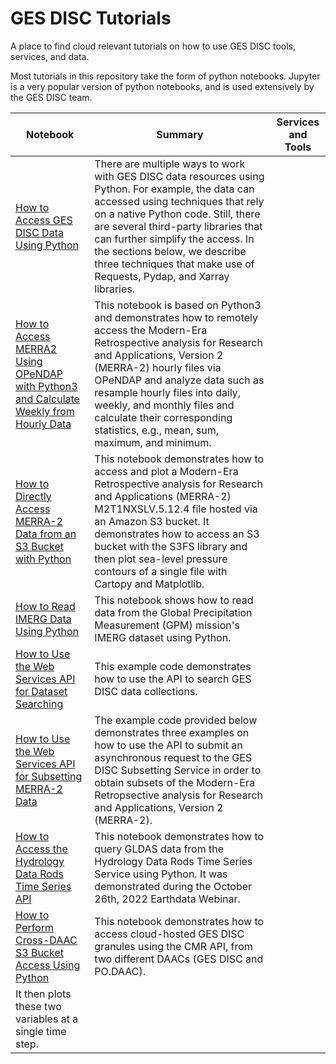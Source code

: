 # GES DISC Tutorials

A place to find cloud relevant tutorials on how to use GES DISC tools, services, and data.

Most tutorials in this repository take the form of python notebooks. Jupyter is a very popular version of python notebooks, and is used extensively by the GES DISC team.

| Notebook  | Summary | Services and Tools |
| ------------- |-------------|:-------------:|
|[How to Access GES DISC Data Using Python](notebooks/How_to_Access_GES_DISC_Data_Using_Python.ipynb) | There are multiple ways to work with GES DISC data resources using Python. For example, the data can accessed using techniques that rely on a native Python code. Still, there are several third-party libraries that can further simplify the access. In the sections below, we describe three techniques that make use of Requests, Pydap, and Xarray libraries. | |
|[How to Access MERRA2 Using OPeNDAP with Python3 and Calculate Weekly from Hourly Data ](notebooks/How_to_Access_MERRA2_Using_OPeNDAP_with_Python3_Calculate_Weekly_from_Hourly.ipynb) | This notebook is based on Python3 and demonstrates how to remotely access the Modern-Era Retrospective analysis for Research and Applications, Version 2 (MERRA-2) hourly files via OPeNDAP and analyze data such as resample hourly files into daily, weekly, and monthly files and calculate their corresponding statistics, e.g., mean, sum, maximum, and minimum. | |
|[How to Directly Access MERRA-2 Data from an S3 Bucket with Python](notebooks/How_to_Directly_Access_MERRA-2_Data_from_an_S3_Bucket.ipynb) | This notebook demonstrates how to access and plot a Modern-Era Retrospective analysis for Research and Applications (MERRA-2) M2T1NXSLV.5.12.4 file hosted via an Amazon S3 bucket. It demonstrates how to access an S3 bucket with the S3FS library and then plot sea-level pressure contours of a single file with Cartopy and Matplotlib.| |
|[How to Read IMERG Data Using Python ](notebooks/How_to_Read_IMERG_Data_Using_Python.ipynb)| This notebook shows how to read data from the Global Precipitation Measurement (GPM) mission's IMERG dataset using Python. |  |
|[How to Use the Web Services API for Dataset Searching ](notebooks/How_to_Use_the_Web_Services_API_for_Dataset_Searching.ipynb) | This example code demonstrates how to use the API to search GES DISC data collections.  | |
|[How to Use the Web Services API for Subsetting MERRA-2 Data](notebooks/How_to_Use_the_Web_Services_API_for_Subsetting_MERRA-2_Data.ipynb) | The example code provided below demonstrates three examples on how to use the API to submit an asynchronous request to the GES DISC Subsetting Service in order to obtain subsets of the Modern-Era Retropsective analysis for Research and Applications, Version 2 (MERRA-2). | |
|[How to Access the Hydrology Data Rods Time Series API](notebooks/How_to_Access_the_Hydrology_Data_Rods_Time_Series_API.ipynb) | This notebook demonstrates how to query GLDAS data from the Hydrology Data Rods Time Series Service using Python. It was demonstrated during the October 26th, 2022 Earthdata Webinar.| |
|[How to Perform Cross-DAAC S3 Bucket Access Using Python](notebooks/How_to_Perform_Cross-DAAC_S3_Bucket_Access_Using_Python.ipynb) | This notebook demonstrates how to access cloud-hosted GES DISC granules using the CMR API, from two different DAACs (GES DISC and PO.DAAC).
It then plots these two variables at a single time step.| |
